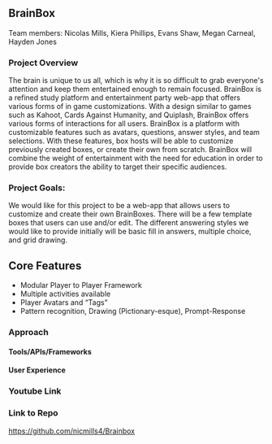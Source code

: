 ## BrainBox

Team members:
Nicolas Mills, Kiera Phillips, Evans Shaw, Megan Carneal, Hayden Jones

### Project Overview

The brain is unique to us all, which is why it is so difficult to grab everyone's attention and keep them entertained enough to remain focused. BrainBox is a refined study platform and entertainment party web-app that offers various forms of in game customizations. With a design similar to games such as Kahoot, Cards Against Humanity, and Quiplash, BrainBox offers various forms of interactions for all users. BrainBox is a platform with customizable features such as avatars, questions, answer styles, and team selections. With these features, box hosts will be able to customize previously created boxes, or create their own from scratch. BrainBox will combine the weight of entertainment with the need for education in order to provide box creators the ability to target their specific audiences.

### Project Goals:
We would like for this project to be a web-app that allows users to customize and create their own BrainBoxes. There will be a few template boxes that users can use and/or edit. The different answering styles we would like to provide initially will be basic fill in answers, multiple choice, and grid drawing. 

## Core Features
- Modular Player to Player Framework
- Multiple activities available
- Player Avatars and “Tags”
- Pattern recognition, Drawing (Pictionary-esque), Prompt-Response

### Approach
#### Tools/APIs/Frameworks

#### User Experience

### Youtube Link

### Link to Repo
https://github.com/nicmills4/Brainbox

